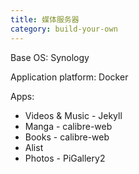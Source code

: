```yaml
---
title: 媒体服务器
category: build-your-own
---
```


Base OS: Synology

Application platform: Docker

Apps:

* Videos & Music - Jekyll
* Manga - calibre-web
* Books - calibre-web
* Alist
* Photos - PiGallery2
